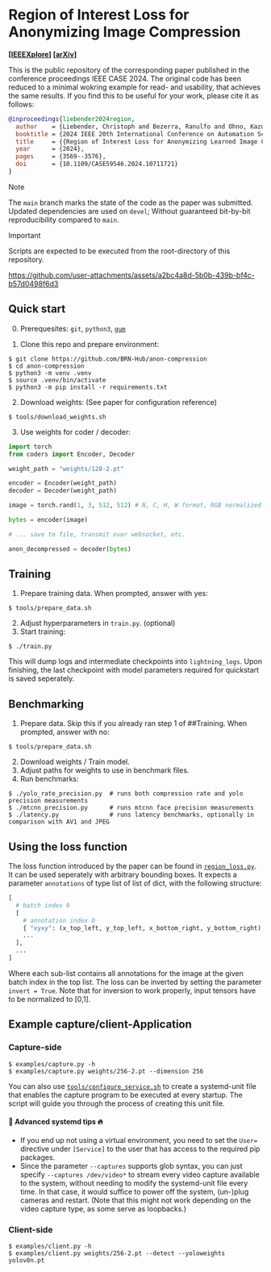 # Region of Interest Loss for Anonymizing Image Compression

**[[IEEEXplore](https://ieeexplore.ieee.org/document/10711721)] [[arXiv](https://arxiv.org/abs/2406.05726#)]**

This is the public repository of the corresponding paper published in the conference proceedings IEEE CASE 2024.
The original code has been reduced to a minimal wokring example for read- and usability, that achieves the same results.
If you find this to be useful for your work, please cite it as follows:

```bibtex
@inproceedings{liebender2024region,
  author    = {Liebender, Christoph and Bezerra, Ranulfo and Ohno, Kazunori and Tadokoro, Satoshi},
  booktitle = {2024 IEEE 20th International Conference on Automation Science and Engineering (CASE)}, 
  title     = {{Region of Interest Loss for Anonymizing Learned Image Compression}}, 
  year      = {2024},
  pages     = {3569--3576},
  doi       = {10.1109/CASE59546.2024.10711721}
}
```

> [!NOTE]
> The `main` branch marks the state of the code as the paper was submitted.
> Updated dependencies are used on `devel`; Without guaranteed bit-by-bit reproducibility compared to `main`.

> [!IMPORTANT]
> Scripts are expected to be executed from the root-directory of this repository.

https://github.com/user-attachments/assets/a2bc4a8d-5b0b-439b-bf4c-b57d0498f6d3

## Quick start

0. Prerequesites: `git`, `python3`, [`gum`](https://github.com/charmbracelet/gum)

1. Clone this repo and prepare environment:
```console
$ git clone https://github.com/BRN-Hub/anon-compression
$ cd anon-compression
$ python3 -m venv .venv
$ source .venv/bin/activate
$ python3 -m pip install -r requirements.txt
```
2. Download weights: (See paper for configuration reference)
```console
$ tools/download_weights.sh
```
3. Use weights for coder / decoder:
```python
import torch
from coders import Encoder, Decoder

weight_path = "weights/128-2.pt"

encoder = Encoder(weight_path)
decoder = Decoder(weight_path)

image = torch.rand(1, 3, 512, 512) # N, C, H, W format, RGB normalized to [0,1]

bytes = encoder(image)

# ... save to file, transmit over websocket, etc.

anon_decompressed = decoder(bytes)

```

## Training
1. Prepare training data. When prompted, answer with yes:
```console
$ tools/prepare_data.sh
```
2. Adjust hyperparameters in `train.py`. (optional)
3. Start training:
```console
$ ./train.py
```
This will dump logs and intermediate checkpoints into `lightning_logs`.
Upon finishing, the last checkpoint with model parameters required for quickstart is saved seperately.

## Benchmarking
1. Prepare data. Skip this if you already ran step 1 of ##Training. When prompted, answer with no:
```console
$ tools/prepare_data.sh
```
2. Download weights / Train model.
3. Adjust paths for weights to use in benchmark files.
4. Run benchmarks:
```console
$ ./yolo_rate_precision.py  # runs both compression rate and yolo precision measurements
$ ./mtcnn_precision.py      # runs mtcnn face precision measurements
$ ./latency.py              # runs latency benchmarks, optionally in comparison with AV1 and JPEG
```

## Using the loss function
The loss function introduced by the paper can be found in [`region_loss.py`](/region_loss.py).
It can be used seperately with arbitrary bounding boxes.
It expects a parameter `annotations` of type list of list of dict, with the following structure:
```python
[
  # batch index 0
  [
    # annotation index 0
    { "xyxy": (x_top_left, y_top_left, x_bottom_right, y_bottom_right) }, # absolute values
    ...
  ],
  ...
]
```
Where each sub-list contains all annotations for the image at the given batch index in the top list.
The loss can be inverted by setting the parameter `invert = True`.
Note that for inversion to work properly, input tensors have to be normalized to [0,1].

## Example capture/client-Application

### Capture-side
```console
$ examples/capture.py -h
$ examples/capture.py weights/256-2.pt --dimension 256
```
You can also use [`tools/configure_service.sh`](/tools/configure_service.sh) to create a systemd-unit file that enables the capture program to be executed at every startup.
The script will guide you through the process of creating this unit file.
#### 🤯 Advanced systemd tips 🔥
- If you end up not using a virtual environment, you need to set the `User=` directive under `[Service]` to the user that has access to the required pip packages.
- Since the parameter `--captures` supports glob syntax, you can just specify `--captures /dev/video*` to stream every video capture available to the system, without needing to modify the systemd-unit file every time. In that case, it would suffice to power off the system, (un-)plug cameras and restart. (Note that this might not work depending on the video capture type, as some serve as loopbacks.)
### Client-side
```console
$ examples/client.py -h
$ examples/client.py weights/256-2.pt --detect --yoloweights yolov8n.pt
```

